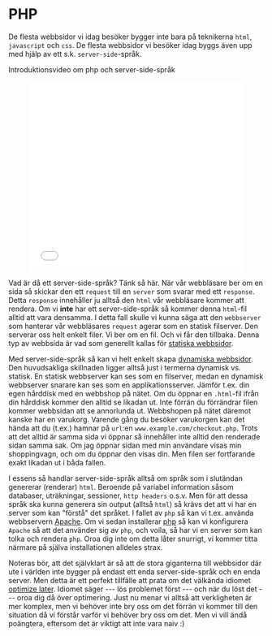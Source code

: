 # PHP

De flesta webbsidor vi idag besöker bygger inte bara på teknikerna `html`, `javascript` och `css`. De flesta webbsidor vi besöker idag byggs även upp med hjälp av ett s.k. `server-side`-språk.

Introduktionsvideo om php och server-side-språk

<figure>
<iframe width="100%" height="375" src="//www.youtube.com/embed/Z-R87-1kFq4?rel=0&vq=hd1080" frameborder="0" allowfullscreen></iframe>
</figure>

Vad är då ett server-side-språk? Tänk så här. När vår webbläsare ber om en sida så skickar den ett `request` till en `server` som svarar med ett `response`. Detta `response` innehåller ju alltså den `html` vår webbläsare kommer att rendera. Om vi **inte** har ett server-side-språk så kommer denna `html`-fil alltid att vara densamma. I detta fall skulle vi kunna säga att den `webbserver` som hanterar vår webbläsares `request` agerar som en statisk filserver. Den serverar oss helt enkelt filer. Vi ber om en fil. Och vi får den tillbaka. Denna typ av webbsida är vad som generellt kallas för [statiska webbsidor][0].

Med server-side-språk så kan vi helt enkelt skapa [dynamiska webbsidor][1]. Den huvudsakliga skillnaden ligger alltså just i termerna dynamisk vs. statisk. En statisk webbserver kan ses som en filserver, medan en dynamisk webbserver snarare kan ses som en applikationsserver. Jämför t.ex. din egen hårddisk med en webbshop på nätet. Om du öppnar en `.html`-fil ifrån din hårddisk kommer den alltid se likadan ut. Inte förrän du förrändrar filen kommer webbsidan att se annorlunda ut. Webbshopen på nätet däremot kanske har en varukorg. Varende gång du besöker varukorgen kan det hända att du (t.ex.) hamnar på `url`:en `www.example.com/checkout.php`. Trots att det alltid är samma sida vi öppnar så innehåller inte alltid den renderade sidan samma sak. Om jag öppnar sidan med min användare visas min shoppingvagn, och om du öppnar den visas din. Men filen ser fortfarande exakt likadan ut i båda fallen.

I essens så handlar server-side-språk alltså om språk som i slutändan genererar (renderar) `html`. Beroende på variabel information såsom databaser, uträkningar, sessioner, `http headers` o.s.v. Men för att dessa språk ska kunna generera sin output (alltså `html`) så krävs det att vi har en server som kan "förstå" det språket. I fallet av `php` så kan vi t.ex. använda webbservern [Apache][2]. Om vi sedan installerar [php][3] så kan vi konfigurera `Apache` så att det använder sig av `php`, och voíla, så har vi en server som kan tolka och rendera `php`. Oroa dig inte om detta låter snurrigt, vi kommer titta närmare på själva installationen alldeles strax.

Noteras bör, att det självklart är så att de stora giganterna till webbsidor där ute i världen inte bygger på endast ett enda server-side-språk och en enda server. Men detta är ett perfekt tillfälle att prata om det välkända idiomet [optimize later][4]. Idiomet säger --- lös problemet först --- och när du löst det --- oroa dig då över optimering. Just nu menar vi alltså att verkligheten är mer komplex, men vi behöver inte bry oss om det förrän vi kommer till den situation då vi förstår varför vi behöver bry oss om det. Men vi vill ändå poängtera, eftersom det är viktigt att inte vara naiv :)

[0]: http://en.wikipedia.org/wiki/Static_web_page
[1]: http://en.wikipedia.org/wiki/Dynamic_web_page
[2]: http://en.wikipedia.org/wiki/Apache_HTTP_Server
[3]: http://en.wikipedia.org/wiki/PHP
[4]: http://c2.com/cgi/wiki?PrematureOptimization